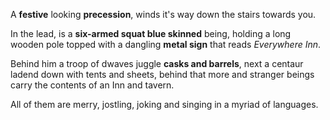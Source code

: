 A **festive** looking **precession**, winds it's way down the stairs towards you.

In the lead, is a **six-armed squat blue skinned** being, holding a long wooden pole topped with a dangling **metal sign** that reads *Everywhere Inn*.

Behind him a troop of dwaves juggle **casks and barrels**, next a centaur ladend down with tents and sheets, behind that more and stranger beings carry the contents of an Inn and tavern.

All of them are merry, jostling, joking and singing in a myriad of languages.
